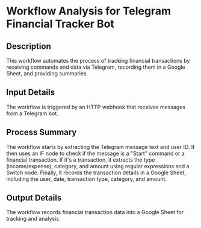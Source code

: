 # Workflow Analysis for Telegram Financial Tracker Bot

## Description
This workflow automates the process of tracking financial transactions by receiving commands and data via Telegram, recording them in a Google Sheet, and providing summaries.

## Input Details
The workflow is triggered by an HTTP webhook that receives messages from a Telegram bot.

## Process Summary
The workflow starts by extracting the Telegram message text and user ID. It then uses an IF node to check if the message is a "Start" command or a financial transaction. If it's a transaction, it extracts the type (income/expense), category, and amount using regular expressions and a Switch node. Finally, it records the transaction details in a Google Sheet, including the user, date, transaction type, category, and amount.

## Output Details
The workflow records financial transaction data into a Google Sheet for tracking and analysis.
